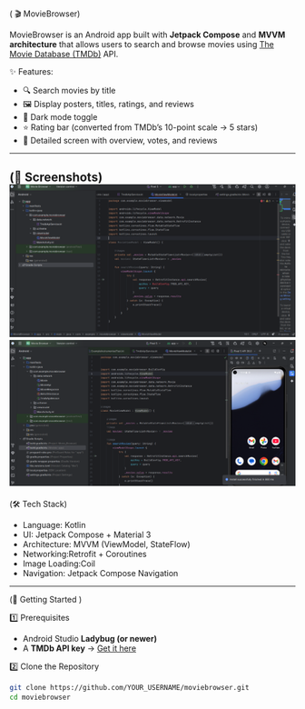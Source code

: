 ( 🎬 MovieBrowser)

MovieBrowser is an Android app built with **Jetpack Compose** and **MVVM architecture** that allows users to search and browse movies using [The Movie Database (TMDb)](https://www.themoviedb.org/) API.  

✨ Features:
- 🔍 Search movies by title  
- 🖼️ Display posters, titles, ratings, and reviews  
- 🌙 Dark mode toggle  
- ⭐ Rating bar (converted from TMDb’s 10-point scale → 5 stars)  
- 📄 Detailed screen with overview, votes, and reviews  

---

(📱 Screenshots)  
![image alt](https://github.com/Ravindra-Gunnu07/MovieBrowser/blob/master/Screenshot%202025-09-14%20175724.png?raw=true)
![image alt](https://github.com/Ravindra-Gunnu07/MovieBrowser/blob/518c8c762ef9a646d88623788723f060adf6a3c3/Screenshot%202025-09-14%20221426.png)
---

(🛠️ Tech Stack)  

- Language: Kotlin  
- UI: Jetpack Compose + Material 3  
- Architecture: MVVM (ViewModel, StateFlow)  
- Networking:Retrofit + Coroutines  
- Image Loading:Coil  
- Navigation: Jetpack Compose Navigation  

---

(🚀 Getting Started )
 
1️⃣ Prerequisites  
- Android Studio **Ladybug (or newer)**  
- A **TMDb API key** → [Get it here](https://www.themoviedb.org/settings/api)  

2️⃣ Clone the Repository  

```bash
git clone https://github.com/YOUR_USERNAME/moviebrowser.git
cd moviebrowser
